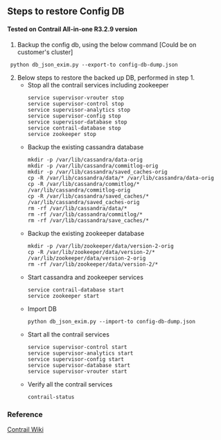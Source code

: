 ## Steps to restore Config DB 
#### Tested on Contrail All-in-one R3.2.9 version

1. Backup the config db, using the below command [Could be on customer's cluster]
```
 python db_json_exim.py --export-to config-db-dump.json
```
2. Below steps to restore the backed up DB, performed in step 1.
    -   Stop all the contrail services including zookeeper
        ```
        service supervisor-vrouter stop
        service supervisor-control stop
        service supervisor-analytics stop
        service supervisor-config stop
        service supervisor-database stop
        service contrail-database stop
        service zookeeper stop
        ```
    -   Backup the existing cassandra database
        ```
        mkdir -p /var/lib/cassandra/data-orig
        mkdir -p /var/lib/cassandra/commitlog-orig
        mkdir -p /var/lib/cassandra/saved_caches-orig
        cp -R /var/lib/cassandra/data/* /var/lib/cassandra/data-orig
        cp -R /var/lib/cassandra/commitlog/* /var/lib/cassandra/commitlog-orig
        cp -R /var/lib/cassandra/saved_caches/* /var/lib/cassandra/saved_caches-orig
        rm -rf /var/lib/cassandra/data/*
        rm -rf /var/lib/cassandra/commitlog/*
        rm -rf /var/lib/cassandra/save_caches/*        
        ```
    -   Backup the existing zookeeper database
        ```
        mkdir -p /var/lib/zookeeper/data/version-2-orig
        cp -R /var/lib/zookeeper/data/version-2/* /var/lib/zookeeper/data/version-2-orig
        rm -rf /var/lib/zookeeper/data/version-2/*
        ```
    -   Start cassandra and zookeeper services
        ```
        service contrail-database start
        service zookeeper start
        ```
    -   Import DB
        ```
        python db_json_exim.py --import-to config-db-dump.json
        ```
    -   Start all the contrail services
        ```
        service supervisor-control start
        service supervisor-analytics start
        service supervisor-config start
        service supervisor-database start
        service supervisor-vrouter start
        ```
    -   Verify all the contrail services
        ```
        contrail-status
        ```
    
### Reference 
[Contrail Wiki](https://github.com/Juniper/contrail-controller/wiki/Backing-up-contrail-configuration-in-json-format)
